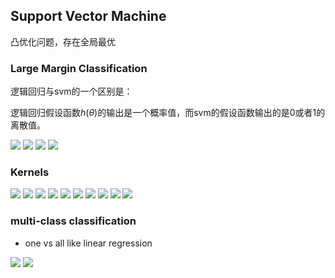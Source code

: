 ## Support Vector Machine

凸优化问题，存在全局最优

### Large Margin Classification

逻辑回归与svm的一个区别是：

逻辑回归假设函数$h(\theta)$的输出是一个概率值，而svm的假设函数输出的是0或者1的离散值。

<img src="image/alternative_l_r.png">

<img src="image/svm1.png">

<img src="image/svm3.png">

<img src="image/svm4.png">



### Kernels

<img src="image/non_linear.png">



<img src="image/kernel1.png">



<img src="image/fe.png">



<img src="image/landmarks.png">

<img src="image/kernel2.png">

<img src="image/kernel3.png">



<img src="image/svm5.png">



<img src="image/svm6.png">

<img src="image/svm7.png">

<img src="image/svm8.png">



### multi-class classification

- one vs all like linear regression

<img src="image/svm9.png">

<img src="image/svm10.png">